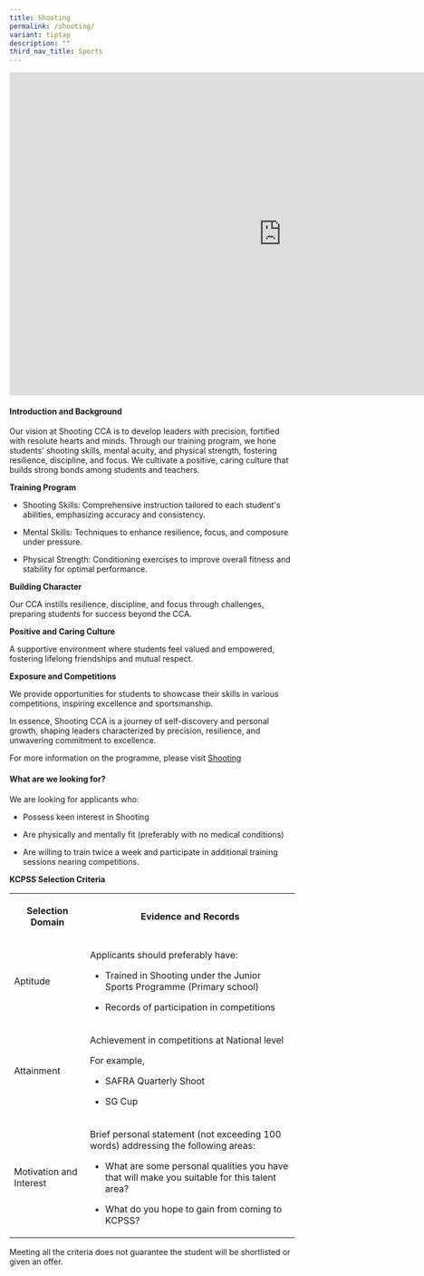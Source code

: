 ```yaml
---
title: Shooting
permalink: /shooting/
variant: tiptap
description: ""
third_nav_title: Sports
---
```

<div class="iframe-wrapper">
<iframe height="569" width="960" allowfullscreen="true" frameborder="0" src="https://docs.google.com/presentation/d/e/2PACX-1vSnd_Wqo5sRn5oh0FS9eHCUmzvOi3ljcEzQlKYt9_kHWeAfKFWQz4IfxZTSlmqGR6Si0PrE7ugUft7z/embed?start=false&amp;loop=true&amp;delayms=3000"></iframe>
</div>
<h4>Introduction and Background</h4>
<p>Our vision at Shooting CCA is to develop leaders with precision, fortified
with resolute hearts and minds. Through our training program, we hone students'
shooting skills, mental acuity, and physical strength, fostering resilience,
discipline, and focus. We cultivate a positive, caring culture that builds
strong bonds among students and teachers.</p>
<p><strong>Training Program</strong>
</p>
<ul data-tight="true" class="tight">
<li>
<p>Shooting Skills: Comprehensive instruction tailored to each student's
abilities, emphasizing accuracy and consistency.</p>
</li>
<li>
<p>Mental Skills: Techniques to enhance resilience, focus, and composure
under pressure.</p>
</li>
<li>
<p>Physical Strength: Conditioning exercises to improve overall fitness and
stability for optimal performance.</p>
</li>
</ul>
<p><strong>Building Character</strong>
</p>
<p>Our CCA instills resilience, discipline, and focus through challenges,
preparing students for success beyond the CCA.</p>
<p><strong>Positive and Caring Culture</strong>
</p>
<p>A supportive environment where students feel valued and empowered, fostering
lifelong friendships and mutual respect.</p>
<p><strong>Exposure and Competitions</strong>
</p>
<p>We provide opportunities for students to showcase their skills in various
competitions, inspiring excellence and sportsmanship.</p>
<p>In essence, Shooting CCA is a journey of self-discovery and personal growth,
shaping leaders characterized by precision, resilience, and unwavering
commitment to excellence.</p>
<p>For more information on the programme, please visit <a href="https://www.kuochuanpresbyteriansec.moe.edu.sg/the-kuo-chuan-experience/co-curricular-activities-cca/sports-n-games/shooting/" rel="noopener noreferrer nofollow" target="_blank">Shooting</a>
</p>
<h4>What are we looking for?</h4>
<p>We are looking for applicants who:</p>
<ul data-tight="true" class="tight">
<li>
<p>Possess keen interest in Shooting</p>
</li>
<li>
<p>Are physically and mentally fit (preferably with no medical conditions)</p>
</li>
<li>
<p>Are willing to train twice a week and participate in additional training
sessions nearing competitions.</p>
</li>
</ul>
<p><strong>KCPSS Selection Criteria</strong>
</p>
<table>
<tbody>
<tr>
<th rowspan="1" colspan="1">
<p>Selection Domain</p>
</th>
<th rowspan="1" colspan="1">
<p>Evidence and Records</p>
</th>
</tr>
<tr>
<td rowspan="1" colspan="1">
<p>Aptitude</p>
</td>
<td rowspan="1" colspan="1">
<p>Applicants should preferably have:</p>
<ul data-tight="true" class="tight">
<li>
<p>Trained in Shooting under the Junior Sports Programme (Primary school)</p>
</li>
<li>
<p>Records of participation in competitions</p>
</li>
</ul>
</td>
</tr>
<tr>
<td rowspan="1" colspan="1">
<p>Attainment</p>
</td>
<td rowspan="1" colspan="1">
<p>Achievement in competitions at National level</p>
<p>For example,</p>
<ul data-tight="true" class="tight">
<li>
<p>SAFRA Quarterly Shoot</p>
</li>
<li>
<p>SG Cup</p>
</li>
</ul>
</td>
</tr>
<tr>
<td rowspan="1" colspan="1">
<p>Motivation and Interest</p>
<p></p>
</td>
<td rowspan="1" colspan="1">
<p>Brief personal statement (not exceeding 100 words) addressing the following
areas:</p>
<ul data-tight="true" class="tight">
<li>
<p>What are some personal qualities you have that will make you suitable
for this talent area?</p>
</li>
<li>
<p>What do you hope to gain from coming to KCPSS?</p>
</li>
</ul>
</td>
</tr>
</tbody>
</table>
<p>Meeting all the criteria does not guarantee the student will be shortlisted
or given an offer.</p>
<p></p>